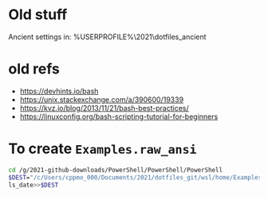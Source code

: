 # Old stuff

Ancient settings in: %USERPROFILE%\2021\dotfiles_ancient

# old refs

- https://devhints.io/bash
- https://unix.stackexchange.com/a/390600/19339
- https://kvz.io/blog/2013/11/21/bash-best-practices/
- https://linuxconfig.org/bash-scripting-tutorial-for-beginners

# To create `Examples.raw_ansi`

```bash
cd /g/2021-github-downloads/PowerShell/PowerShell/PowerShell
$DEST="/c/Users/cppmo_000/Documents/2021/dotfiles_git/wsl/home/Examples.raw_ansi"
ls_date>>$DEST
```